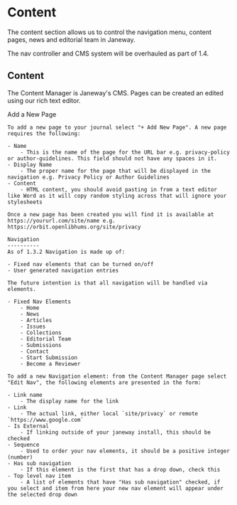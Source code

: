 Content
=======
The content section allows us to control the navigation menu, content pages, news and editorial team in Janeway.

The nav controller and CMS system will be overhauled as part of 1.4.

Content
-------
The Content Manager is Janeway's CMS. Pages can be created an edited using our rich text editor.

Add a New Page
~~~~~~~~~~~~~~
To add a new page to your journal select "+ Add New Page". A new page requires the following:

- Name
    - This is the name of the page for the URL bar e.g. privacy-policy or author-guidelines. This field should not have any spaces in it.
- Display Name
    - The proper name for the page that will be displayed in the navigation e.g. Privacy Policy or Author Guidelines
- Content
    - HTML content, you should avoid pasting in from a text editor like Word as it will copy random styling across that will ignore your stylesheets
    
Once a new page has been created you will find it is available at https://yoururl.com/site/name e.g. https://orbit.openlibhums.org/site/privacy

Navigation
----------
As of 1.3.2 Navigation is made up of:

- Fixed nav elements that can be turned on/off
- User generated navigation entries

The future intention is that all navigation will be handled via elements.

- Fixed Nav Elements
    - Home
    - News
    - Articles
    - Issues
    - Collections
    - Editorial Team
    - Submissions
    - Contact
    - Start Submission
    - Become a Reviewer
    
To add a new Navigation element: from the Content Manager page select "Edit Nav", the following elements are presented in the form:

- Link name
    - The display name for the link
- Link
    - The actual link, either local `site/privacy` or remote `https://www.google.com`
- Is External
    - If linking outside of your janeway install, this should be checked
- Sequence
    - Used to order your nav elements, it should be a positive integer (number)
- Has sub navigation
    - If this element is the first that has a drop down, check this
- Top level nav item
    - A list of elements that have "Has sub navigation" checked, if you select and item from here your new nav element will appear under the selected drop down
